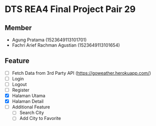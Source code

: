 # DTS REA4 Final Project Pair 29

## Member

- Agung Pratama (1523649113101701)
- Fachri Arief Rachman Agustian (1523649113101654)

## Feature

- [ ] Fetch Data from 3rd Party API (https://goweather.herokuapp.com/)
- [ ] Login
- [ ] Logout
- [ ] Register
- [x] Halaman Utama
- [x] Halaman Detail
- [ ] Additional Feature
  - [ ] Search City
  - [ ] Add City to Favorite